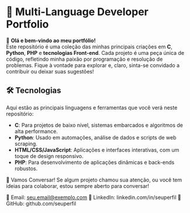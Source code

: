 # 🌟 Multi-Language Developer Portfolio

👋 **Olá e bem-vindo ao meu portfólio!**  
Este repositório é uma coleção das minhas principais criações em **C**, **Python**, **PHP** e **tecnologias Front-end**. Cada projeto é uma peça única de código, refletindo minha paixão por programação e resolução de problemas. Fique à vontade para explorar e, claro, sinta-se convidado a contribuir ou deixar suas sugestões!

## 🛠️ Tecnologias

Aqui estão as principais linguagens e ferramentas que você verá neste repositório:

- **C**: Para projetos de baixo nível, sistemas embarcados e algoritmos de alta performance.
- **Python**: Usado em automações, análise de dados e scripts de web scraping.
- **HTML/CSS/JavaScript**: Aplicações e interfaces interativas, com um toque de design responsivo.
- **PHP**: Para desenvolvimento de aplicações dinâmicas e back-ends robustos.

💬 Vamos Conversar!
Se algum projeto chamou sua atenção, ou você tem ideias para colaborar, estou sempre aberto para conversar!

📧 Email: seu.email@exemplo.com
🔗 LinkedIn: linkedin.com/in/seuperfil
🐙 GitHub: github.com/seuperfil



